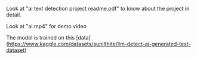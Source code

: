Look at "ai text detection project readme.pdf" to know about the project in detail.

Look at "ai.mp4" for demo video

The model is trained on this [data] (https://www.kaggle.com/datasets/sunilthite/llm-detect-ai-generated-text-dataset)
